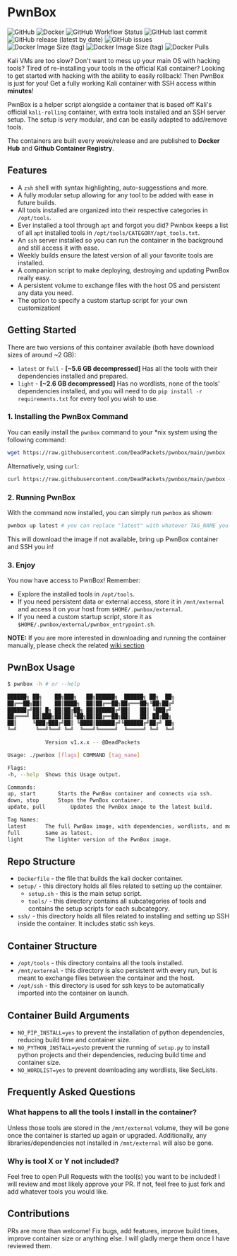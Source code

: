 # PwnBox

![GitHub](https://img.shields.io/github/license/deadpackets/pwnbox) ![Docker](https://badges.aleen42.com/src/docker.svg) ![GitHub Workflow Status](https://img.shields.io/github/workflow/status/deadpackets/pwnbox/build-pwnbox-on-commit) ![GitHub last commit](https://img.shields.io/github/last-commit/deadpackets/pwnbox) ![GitHub release (latest by date)](https://img.shields.io/github/v/release/DeadPackets/pwnbox?label=latest-release) ![GitHub issues](https://img.shields.io/github/issues/deadpackets/pwnbox) ![Docker Image Size (tag)](https://img.shields.io/docker/image-size/deadpackets/pwnbox/full?label=pwnbox%3Afull) ![Docker Image Size (tag)](https://img.shields.io/docker/image-size/deadpackets/pwnbox/light?label=pwnbox%3Alight) ![Docker Pulls](https://img.shields.io/docker/pulls/deadpackets/pwnbox)

<p align="center>

<img src="https://github.com/DeadPackets/pwnbox/raw/main/demo.gif">

</p>

Kali VMs are too slow? Don't want to mess up your main OS with hacking tools? Tired of re-installing your tools in the official Kali container? Looking to get started with hacking with the ability to easily rollback! Then PwnBox is just for you! Get a fully working Kali container with SSH access within **minutes**!

PwnBox is a helper script alongside a container that is based off Kali's official `kali-rolling` container, with extra tools installed and an SSH server setup. The setup is very modular, and can be easily adapted to add/remove tools.

The containers are built every week/release and are published to **Docker Hub** and **Github Container Registry**.

## Features

* A `zsh` shell with syntax highlighting, auto-suggesstions and more.
* A fully modular setup allowing for any tool to be added with ease in future builds.
* All tools installed are organized into their respective categories in `/opt/tools`.
* Ever installed a tool through `apt` and forgot you did? Pwnbox keeps a list of all `apt` installed tools in `/opt/tools/CATEGORY/apt_tools.txt`.
* An `ssh` server installed so you can run the container in the background and still access it with ease.
* Weekly builds ensure the latest version of all your favorite tools are installed.
* A companion script to make deploying, destroying and updating PwnBox really easy.
* A persistent volume to exchange files with the host OS and persistent any data you need.
* The option to specify a custom startup script for your own customization!

## Getting Started

There are two versions of this container available (both have download sizes of around ~2 GB):

* `latest` or `full` - **[~5.6 GB decompressed]** Has all the tools with their dependencies installed and prepared.
* `light` - **[~2.6 GB decompressed]** Has no wordlists, none of the tools' dependencies installed, and you will need to do `pip install -r requirements.txt` for every tool you wish to use.

### 1. Installing the PwnBox Command

You can easily install the `pwnbox` command to your *nix system using the following command:

```bash
wget https://raw.githubusercontent.com/DeadPackets/pwnbox/main/pwnbox -O /usr/local/bin/pwnbox && chmod +x /usr/local/bin/pwnbox # Ensure /usr/local/bin is in your $PATH
```

Alternatively, using `curl`:

```bash
curl https://raw.githubusercontent.com/DeadPackets/pwnbox/main/pwnbox -o /usr/local/bin/pwnbox && chmod +x /usr/local/bin/pwnbox # Ensure /usr/local/bin is in your $PATH
```

### 2. Running PwnBox

With the command now installed, you can simply run `pwnbox` as shown:

```bash
pwnbox up latest # you can replace "latest" with whatever TAG_NAME you wish
```

This will download the image if not available, bring up PwnBox container and SSH you in!

### 3. Enjoy

You now have access to PwnBox! Remember:

* Explore the installed tools in `/opt/tools`.
* If you need persistent data or external access, store it in `/mnt/external` and access it on your host from `$HOME/.pwnbox/external`.
* If you need a custom startup script, store it as `$HOME/.pwnbox/external/pwnbox_entrypoint.sh`.

**NOTE:** If you are more interested in downloading and running the container manually, please check the related [wiki section](https://github.com/DeadPackets/pwnbox/wiki/Manual-Setup)

## PwnBox Usage

```bash
$ pwnbox -h # or --help

██████╗ ██╗    ██╗███╗   ██╗██████╗  ██████╗ ██╗  ██╗
██╔══██╗██║    ██║████╗  ██║██╔══██╗██╔═══██╗╚██╗██╔╝
██████╔╝██║ █╗ ██║██╔██╗ ██║██████╔╝██║   ██║ ╚███╔╝
██╔═══╝ ██║███╗██║██║╚██╗██║██╔══██╗██║   ██║ ██╔██╗
██║     ╚███╔███╔╝██║ ╚████║██████╔╝╚██████╔╝██╔╝ ██╗
╚═╝      ╚══╝╚══╝ ╚═╝  ╚═══╝╚═════╝  ╚═════╝ ╚═╝  ╚═╝

            Version v1.x.x -- @DeadPackets

Usage: ./pwnbox [flags] COMMAND [tag_name]

Flags:
-h, --help	Shows this Usage output.

Commands:
up, start		Starts the PwnBox container and connects via ssh.
down, stop		Stops the PwnBox container.
update, pull		Updates the PwnBox image to the latest build.

Tag Names:
latest		The full PwnBox image, with dependencies, wordlists, and more installed.
full		Same as latest.
light		The lighter version of the PwnBox image.
```

## Repo Structure

* `Dockerfile` - the file that builds the kali docker container.
* `setup/` - this directory holds all files related to setting up the container.
  * `setup.sh` - this is the main setup script.
  * `tools/` - this directory contains all subcategories of tools and contains the setup scripts for each subcategory.
* `ssh/` - this directory holds all files related to installing and setting up SSH inside the container. It includes static ssh keys.

## Container Structure

* `/opt/tools` - this directory contains all the tools installed.
* `/mnt/external` - this directory is also persistent with every run, but is meant to exchange files between the container and the host.
* `/opt/ssh` - this directory is used for ssh keys to be automatically imported into the container on launch.

## Container Build Arguments

* `NO_PIP_INSTALL=yes` to prevent the installation of python dependencies, reducing build time and container size.
* `NO_PYTHON_INSTALL=yes`to prevent the running of `setup.py` to install python projects and their dependencies, reducing build time and container size.
* `NO_WORDLIST=yes` to prevent downloading any wordlists, like SecLists.

## Frequently Asked Questions

### What happens to all the tools I install in the container?

Unless those tools are stored in the `/mnt/external` volume, they will be gone once the container is started up again or upgraded. Additionally, any libraries/dependencies not installed in `/mnt/external` will also be gone.

### Why is tool X or Y not included?

Feel free to open Pull Requests with the tool(s) you want to be included! I will review and most likely approve your PR. If not, feel free to just fork and add whatever tools you would like.

## Contributions

PRs are more than welcome! Fix bugs, add features, improve build times, improve container size or anything else. I will gladly merge them once I have reviewed them.
